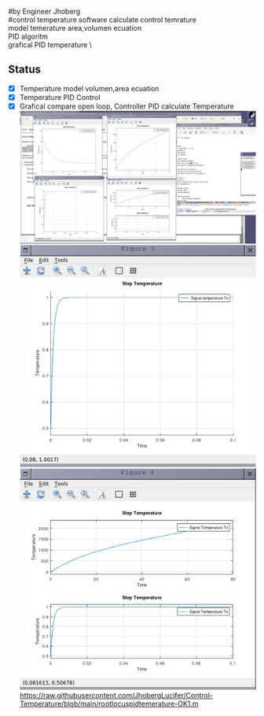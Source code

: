 #by Engineer Jhoberg \
#control temperature
software calculate control temrature \
model temerature area,volumen ecuation \
PID algoritm \
grafical PID temperature \

## Status

- [x] Temperature model volumen,area ecuation
- [x] Temperature PID Control
- [X] Grafical compare open loop, Controller PID calculate Temperature  
![PID-TEMPERATURE](https://github.com/JhobergLucifer/Control-Temperature/blob/main/pid-temperature-ok-desktop.png)
![PID-TEMPERATURE2](https://github.com/JhobergLucifer/Control-Temperature/blob/main/pid-tr.png)
![PIF-TEMPERATURE3](https://github.com/JhobergLucifer/Control-Temperature/blob/main/pid-tr2.png)
https://raw.githubusercontent.com/JhobergLucifer/Control-Temperature/blob/main/rootlocuspidtemerature-OK1.m
